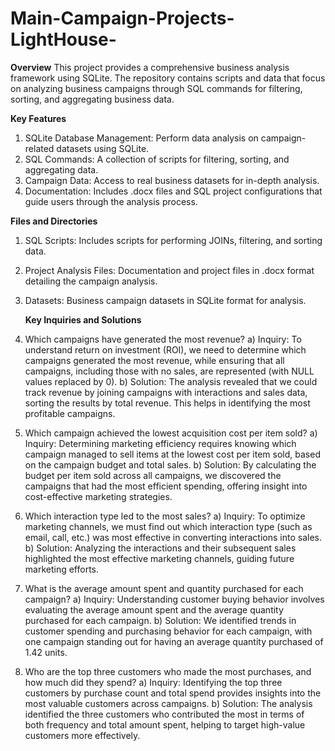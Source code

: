 # Main-Campaign-Projects-LightHouse-
**Overview**
This project provides a comprehensive business analysis framework using SQLite. The repository contains scripts and data that focus on analyzing business campaigns through SQL commands for filtering, sorting, and aggregating business data.

**Key Features**
1) SQLite Database Management: Perform data analysis on campaign-related datasets using SQLite.
2) SQL Commands: A collection of scripts for filtering, sorting, and aggregating data.
3) Campaign Data: Access to real business datasets for in-depth analysis.
4) Documentation: Includes .docx files and SQL project configurations that guide users through the analysis process.
   
**Files and Directories**
1) SQL Scripts: Includes scripts for performing JOINs, filtering, and sorting data.
2) Project Analysis Files: Documentation and project files in .docx format detailing the campaign analysis.
3) Datasets: Business campaign datasets in SQLite format for analysis.

   **Key Inquiries and Solutions**
1) Which campaigns have generated the most revenue?
a) Inquiry: To understand return on investment (ROI), we need to determine which campaigns generated the most revenue, while ensuring that all campaigns, including those with no sales, are represented (with NULL values replaced by 0).
b) Solution: The analysis revealed that we could track revenue by joining campaigns with interactions and sales data, sorting the results by total revenue. This helps in identifying the most profitable campaigns.

2) Which campaign achieved the lowest acquisition cost per item sold?
a) Inquiry: Determining marketing efficiency requires knowing which campaign managed to sell items at the lowest cost per item sold, based on the campaign budget and total sales.
b) Solution: By calculating the budget per item sold across all campaigns, we discovered the campaigns that had the most efficient spending, offering insight into cost-effective marketing strategies.

3) Which interaction type led to the most sales?
a) Inquiry: To optimize marketing channels, we must find out which interaction type (such as email, call, etc.) was most effective in converting interactions into sales.
b) Solution: Analyzing the interactions and their subsequent sales highlighted the most effective marketing channels, guiding future marketing efforts.

4) What is the average amount spent and quantity purchased for each campaign?
a) Inquiry: Understanding customer buying behavior involves evaluating the average amount spent and the average quantity purchased for each campaign.
b) Solution: We identified trends in customer spending and purchasing behavior for each campaign, with one campaign standing out for having an average quantity purchased of 1.42 units.

5) Who are the top three customers who made the most purchases, and how much did they spend?
a) Inquiry: Identifying the top three customers by purchase count and total spend provides insights into the most valuable customers across campaigns.
b) Solution: The analysis identified the three customers who contributed the most in terms of both frequency and total amount spent, helping to target high-value customers more effectively.
